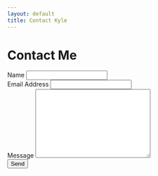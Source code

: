 ```yaml
---
layout: default
title: Contact Kyle
---
```


<div id="contact">
  <h1 class="pageTitle">Contact Me</h1>
  <form action="https://formspree.io/kyle@kyleniewiada.org" method="post" align="left">
    <label for="name">Name</label>
    <input type="text" id="name" name="name" class="full-width"><br>
    <label for="email">Email Address</label>
    <input type="email" id="email" name="_replyto" class="full-width"><br>
    <label for="message">Message</label>
    <textarea name="message" id="message" cols="30" rows="10" class="full-width"></textarea><br>
    <input type="submit" value="Send" class="button">
  </form>
</div>
